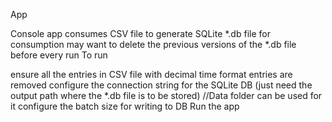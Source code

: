 App

Console app
consumes CSV file to generate SQLite *.db file for consumption
may want to delete the previous versions of the *.db file before every run
To run

ensure all the entries in CSV file with decimal time format entries are removed
configure the connection string for the SQLite DB (just need the output path where the *.db file is to be stored) //Data folder can be used for it
configure the batch size for writing to DB
Run the app
